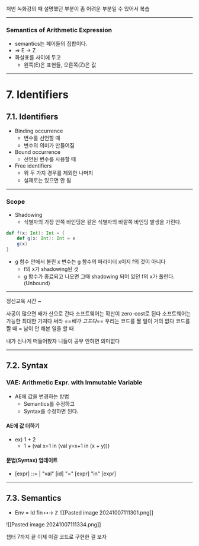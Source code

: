 저번 녹화강의 때 설명했던 부분이 좀 어려운 부분일 수 있어서 복습

---
### Semantics of Arithmetic Expression
- semantics는 페어들의 집합이다.
- => E -> Z
- 화살표를 사이에 두고
	- 왼쪽(E)은 표현들, 오른쪽(Z)은 값

---
# 7. Identifiers
## 7.1. Identifiers
- Binding occurrence
	- 변수를 선언할 때
	- 변수의 의미가 만들어짐
- Bound occurrence
	- 선언된 변수를 사용할 때
- Free identifiers
	- 위 두 가지 경우를 제외한 나머지
	- 실제로는 있으면 안 됨

---
### Scope
- Shadowing
	- 식별자의 가장 안쪽 바인딩은 같은 식별자의 바깥쪽 바인딩 발생을 가린다.

```Scala
def f(x: Int): Int = {
	def g(x: Int): Int = x
	g(x)
}
```
- g 함수 안에서 불린 x 변수는 g 함수의 파라미터 x이지 f의 것이 아니다
	- f의 x가 shadowing된 것
	- g 함수가 종료되고 나오면 그때 shadowing 되어 있던 f의 x가 풀린다.(Unbound)

---
정신교육 시간 ~

사공이 많으면 배가 산으로 간다
소프트웨어는 확산이 zero-cost로 된다
소프트웨어는 가능한 최대한 가져다 써라
==*배가 고프다*==
우리는 코드를 짤 일이 거의 없다
코드를 짤 때 = 남이 안 해본 일을 할 때

내가 신나게 떠들어봤자 니들이 공부 안하면 의미없다

---
## 7.2. Syntax
### VAE: Arithmetic Expr. with Immutable Variable
- AE에 값을 변경하는 방법
	- Semantics를 수정하고
	- Syntax를 수정하면 된다.

#### AE에 값 더하기
- ex) 1 + 2
	- 1 + (val x=1 in (val y=x+1 in (x + y)))

#### 문법(Syntax) 업데이트
- [expr] ::= | "val" [id] "=" [expr] "in" [expr]

---
## 7.3. Semantics
- Env = Id fin ↦→ ℤ
![[Pasted image 20241007111301.png]]

![[Pasted image 20241007111334.png]]

챕터 7까지 끝
이제 이걸 코드로 구현한 걸 보자

